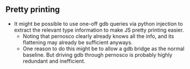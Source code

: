 ## Pretty printing

- It might be possible to use one-off gdb queries via python injection to
  extract the relevant type information to make JS pretty printing easier.
  - Noting that pernosco clearly already knows all the info, and its flattening
    may already be sufficient anyways.
  - One reason to do this might be to allow a gdb bridge as the normal baseline.
    But driving gdb through pernosco is probably highly redundant and
    inefficient.
